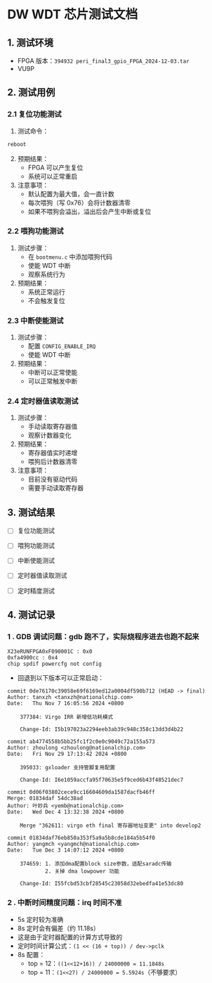 # DW WDT 芯片测试文档

## 1. 测试环境
- FPGA 版本：`394932 peri_final3_gpio_FPGA_2024-12-03.tar`
- VU9P

## 2. 测试用例

### 2.1 复位功能测试
1. 测试命令：
```c
reboot
```
2. 预期结果：
	- FPGA 可以产生复位
	- 系统可以正常重启
3. 注意事项：
	- 默认配置为最大值，会一直计数
	- 每次喂狗（写 0x76）会将计数器清零
	- 如果不喂狗会溢出，溢出后会产生中断或复位

### 2.2 喂狗功能测试
1. 测试步骤：
	- 在 `bootmenu.c` 中添加喂狗代码
	- 使能 WDT 中断
	- 观察系统行为
2. 预期结果：
	- 系统正常运行
	- 不会触发复位

### 2.3 中断使能测试
1. 测试步骤：
	- 配置 `CONFIG_ENABLE_IRQ`
	- 使能 WDT 中断
2. 预期结果：
	- 中断可以正常使能
	- 可以正常触发中断

### 2.4 定时器值读取测试
1. 测试步骤：
	- 手动读取寄存器值
	- 观察计数器变化
2. 预期结果：
	- 寄存器值实时递增
	- 喂狗后计数器清零
3. 注意事项：
	- 目前没有驱动代码
	- 需要手动读取寄存器




## 3. 测试结果
- [ ] 复位功能测试
- [ ] 喂狗功能测试
- [ ] 中断使能测试
- [ ] 定时器值读取测试
- [ ] 定时精度测试




## 4. 测试记录
### 1 . GDB 调试问题：gdb 跑不了，实际烧程序进去也跑不起来
```
X23eRUNFPGA0xF090001C : 0x0
0xfa4900cc : 0x4
chip spdif powercfg not config
```
- 回退到以下版本可以正常启动：
```
commit 0de76170c39058e69f6169ed12a0004df590b712 (HEAD -> final)
Author: tanxzh <tanxzh@nationalchip.com>
Date:   Thu Nov 7 16:05:56 2024 +0800

    377384: Virgo IRR 新增低功耗模式
    
    Change-Id: I5b197023a2294eeb3ab39c948c358c13dd3d4b22

commit ab4774558b5bb25fc1f2c0e0c9049c72a155a573
Author: zhoulong <zhoulong@nationalchip.com>
Date:   Fri Nov 29 17:13:42 2024 +0800

    395033: gxloader 支持管脚复用配置
    
    Change-Id: I6e1059accfa95f70635e5f9ced6b43f48521dec7

commit 0d06f03802cece9cc16604609da1587dacfb46ff
Merge: 01834daf 54dc38ad
Author: 叶妙兵 <yemb@nationalchip.com>
Date:   Wed Dec 4 13:32:38 2024 +0800

    Merge "362611: virgo eth final 寄存器地址变更" into develop2

commit 01834daf76eb850a353f5a9a5b8cde184a5b54f0
Author: yangmch <yangmch@nationalchip.com>
Date:   Tue Dec 3 14:07:12 2024 +0800

    374659: 1. 添加dma配置block size参数，适配saradc传输
            2. 关掉 dma lowpower 功能
    
    Change-Id: I55fcbd53cbf28545c23058d32ebedfa41e53dc80
```


### 2 . 中断时间精度问题：irq 时间不准
- 5s 定时较为准确
- 8s 定时会有偏差（约 11.18s）
- 这是由于定时器配置的计算方式导致的 
- 定时时间计算公式：`(1 << (16 + top)) / dev->pclk`
- 8s 配置：
	- top = 12：`((1<<12+16)) / 24000000 = 11.1848s`
	- top = 11：`(1<<27) / 24000000 = 5.5924s`（不够要求）


